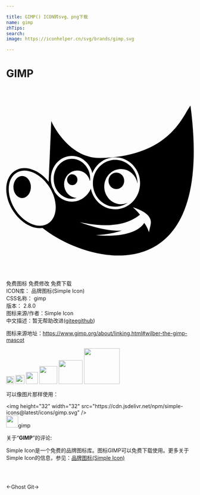 ```yaml
---

title: GIMP() ICON转svg、png下载
name: gimp
zhTips: 
search: 
image: https://iconhelper.cn/svg/brands/gimp.svg

---
```


# GIMP  <small style="font-size: 60%;font-weight: 100"></small>

<div id="svg" class="svg-wrap">
<svg role="img" viewBox="0 0 24 24" xmlns="http://www.w3.org/2000/svg"><title>GIMP icon</title><path d="M23.58 2.4c-.963 1.206-2.55 6.476-11.46 6.71-4.253.112-6.36-4.731-6.36-4.731l-.334 7.771c-.831-1.042-1.945-1.705-3.014-1.74a2.23 2.23 0 00-1.441.441c-.663.502-.977 1.345-.97 2.28.006.934.33 1.965.97 2.896.64.931 1.476 1.587 2.324 1.89.456.164.916.214 1.35.157C10.674 22.882 26.797 26.557 23.58 2.4zM8.404 8.85c1.265 0 2.314.94 2.614 2.196.484-1.19 1.614-2.027 2.931-2.027 1.758 0 3.178 1.49 3.178 3.322 0 1.833-1.42 3.334-3.178 3.334-1.531 0-2.81-1.14-3.115-2.644-.437.978-1.353 1.666-2.43 1.666-.915 0-1.716-.497-2.203-1.246a5.726 5.726 0 00-.289-.567 3.118 3.118 0 01-.205-1.113c0-1.604 1.198-2.922 2.697-2.922zm0 .36c-1.284 0-2.33 1.138-2.33 2.561s1.046 2.559 2.33 2.559c.214 0 .417-.043.614-.102a1.676 1.759 0 01-1.614-1.756 1.676 1.759 0 011.676-1.758 1.676 1.759 0 011.635 1.373c.012-.105.029-.207.029-.316 0-1.423-1.056-2.56-2.34-2.56zm5.545.131c-1.576 0-2.86 1.334-2.86 3 0 1.667 1.284 3.008 2.86 3.008.591 0 1.14-.188 1.596-.512a2.146 2.252 0 01-.858.19 2.146 2.252 0 01-2.144-2.252 2.146 2.252 0 012.144-2.252 2.146 2.252 0 012.112 1.845l.003-.026c0-1.667-1.277-3-2.853-3zm-11.545 1.39c1.038.035 2.206.77 3.008 1.936.606.882.914 1.866.92 2.727.006.861-.282 1.589-.846 2.016-.564.426-1.31.48-2.082.205-.772-.277-1.564-.883-2.17-1.764-.605-.881-.911-1.867-.917-2.728-.007-.862.282-1.589.845-2.016a1.92 1.92 0 011.242-.375zm11.69.245a1.006 1.056 0 00-1.006 1.059 1.006 1.056 0 001.006 1.054 1.006 1.056 0 001.005-1.054 1.006 1.056 0 00-1.005-1.059zm-5.645.22a.662.695 0 00-.662.694.662.695 0 00.662.697.662.695 0 00.662-.697.662.695 0 00-.662-.693zm-6.414.223a1.118 1.408 0 00-1.119 1.407 1.118 1.408 0 001.12 1.408 1.118 1.408 0 001.116-1.408 1.118 1.408 0 00-1.117-1.407zm14.176 3.998s1.487.435 2.011 1.145c.523.708.194 1.145.057 2.05-.202-.528-.407-.942-.621-1.183-.81 1.259-3.104 1.858-6.18 1.559 1.38-.072 2.451-.288 3.301-.584-1.4.09-3.214-.27-5.365-1.067 4.262.895 6.433.063 7.703-.966-.335-.455-.906-.954-.906-.954z"/></svg>
</div>
<detail full-name='gimp'></detail>

<div class="detail-page">
<p>
<span><span class="badge-success badge">免费图标</span> <span class="badge-success badge">免费修改</span>  <span class="badge-success badge">免费下载</span> </span>
<br/>
<span>
ICON库：
<span class="badge-secondary badge">品牌图标(Simple Icon)</span> 
</span>
<br/>
<span>
CSS名称：
<span class="badge-secondary badge">gimp</span> 
</span>

<br/>
<span>
版本：
<span class="badge-secondary badge">2.8.0</span> 
</span>
<br/>
<span>图标来源/作者：<span class="badge-light badge">Simple Icon</span></span> 
<br/>
<span class="zh-detail">中文描述：暂无<span class="help-link"><span>帮助改进</span>(<a href="https://gitee.com/liuwave/icon-helper/edit/master/json/brands/gimp.json" target="_blank" rel="noopener noreferrer">gitee</a><a href="https://github.com/liuwave/icon-helper/edit/master/json/brands/gimp.json" target="_blank" rel="noopener noreferrer">github</a></span>)</span><br/>
</p>
</div><div class="description description alert alert-light"><p>图标来源地址：<a href="https://www.gimp.org/about/linking.html#wilber-the-gimp-mascot" target="_blank" rel="noopener noreferrer">https://www.gimp.org/about/linking.html#wilber-the-gimp-mascot</a></p></div>
<div class="alert alert-dark">
<img height="21" width="21" src="https://cdn.jsdelivr.net/npm/simple-icons@latest/icons/gimp.svg" />
<img height="24" width="24" src="https://cdn.jsdelivr.net/npm/simple-icons@latest/icons/gimp.svg" />
<img height="32" width="32" src="https://cdn.jsdelivr.net/npm/simple-icons@latest/icons/gimp.svg" />
<img height="48" width="48" src="https://cdn.jsdelivr.net/npm/simple-icons@latest/icons/gimp.svg" />
<img height="64" width="64" src="https://cdn.jsdelivr.net/npm/simple-icons@latest/icons/gimp.svg" />
<img height="96" width="96" src="https://cdn.jsdelivr.net/npm/simple-icons@latest/icons/gimp.svg" />

</div>
<div>
  <p>可以像图片那样使用：    
  </p>
  <div class="alert alert-primary" style="font-size: 14px">
    &lt;img height="32" width="32" src="https://cdn.jsdelivr.net/npm/simple-icons@latest/icons/gimp.svg" /&gt;
    <copy-btn content='<img height="32" width="32" src="https://cdn.jsdelivr.net/npm/simple-icons@latest/icons/gimp.svg" />'></copy-btn>
  </div>
  <div class="alert alert-secondary">
    <img height="32" width="32" src="https://cdn.jsdelivr.net/npm/simple-icons@latest/icons/gimp.svg" />gimp
    <copy-btn content="gimp" btn-title="复制图标名称"></copy-btn>
  </div>
</div>
<div class="icon-detail__container">
<p>关于“<b>GIMP</b>”的评论:</p>
</div>
<Vssue title="关于“GIMP”的评论" />
<div><p>Simple Icon是一个免费的品牌图标库。图标GIMP可以免费下载使用。更多关于  Simple Icon的信息，参见：<a target="_blank" href="https://iconhelper.cn/brands.html">品牌图标(Simple Icon)</a>
</p></div>


<div style="padding:2rem 0 " class="page-nav"><p class="inner"><span class="prev">←<router-link to="/icon/ghost.html">Ghost</router-link></span> <span class="next"><router-link to="/icon/git.html">Git</router-link>→</span></p></div>
